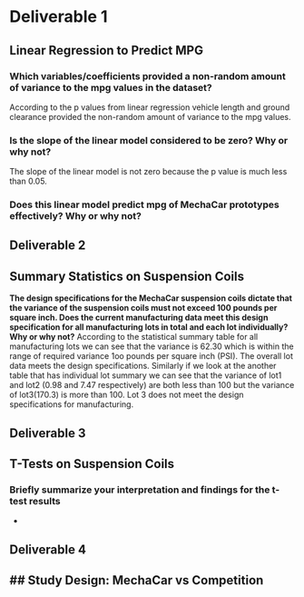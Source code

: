
# Deliverable 1
## Linear Regression to Predict MPG

### Which variables/coefficients provided a non-random amount of variance to the mpg values in the dataset?

According to the p values from linear regression vehicle length and ground clearance provided the non-random amount of variance to the mpg values.

### Is the slope of the linear model considered to be zero? Why or why not?
The slope of the linear model is not zero because the p value is much less than 0.05.


### Does this linear model predict mpg of MechaCar prototypes effectively? Why or why not?

## Deliverable 2
## Summary Statistics on Suspension Coils

**The design specifications for the MechaCar suspension coils dictate that the variance of the suspension coils must not exceed 100 pounds per square inch. Does the current manufacturing data meet this design specification for all manufacturing lots in total and each lot individually? Why or why not?**
According to the statistical summary table for all manufacturing lots we can see that the variance is 62.30 which is within the range of required variance 1oo pounds per square inch (PSI). The overall lot data meets the design specifications.
Similarly if we look at the another table that has individual lot summary we can see that the variance of lot1 and lot2 (0.98 and 7.47 respectively) are both less than 100 but the variance of lot3(170.3) is more than 100. Lot 3 does not meet the design specifications for manufacturing.

## Deliverable 3
## T-Tests on Suspension Coils
### Briefly summarize your interpretation and findings for the t-test results
- 

## Deliverable 4
## ## Study Design: MechaCar vs Competition
